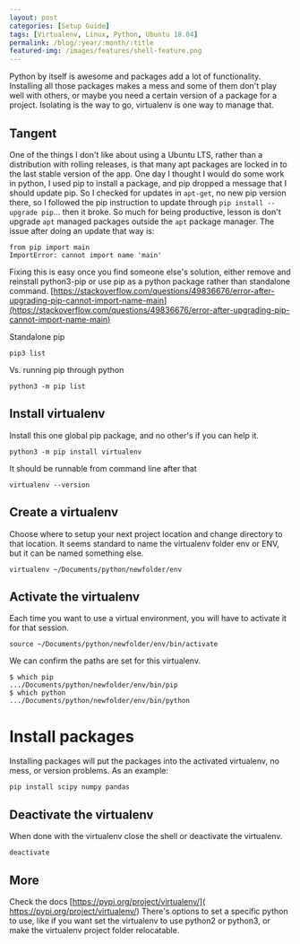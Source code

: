 ```yaml
---
layout: post
categories: [Setup Guide]
tags: [Virtualenv, Linux, Python, Ubuntu 18.04]
permalink: /blog/:year/:month/:title
featured-img: /images/features/shell-feature.png
---
```


Python by itself is awesome and packages add a lot of functionality. Installing all those packages makes a mess and some of them don't play well with others, or maybe you need a certain version of a package for a project. Isolating is the way to go, virtualenv is one way to manage that.

## Tangent
One of the things I don't like about using a Ubuntu LTS, rather than a distribution with rolling releases, is that many apt packages are locked in to the last stable version of the app. One day I thought I would do some work in python, I used pip to install a package, and pip dropped a message that I should update pip. So I checked for updates in `apt-get`, no new pip version there, so I followed the pip instruction to update through `pip install --upgrade pip`... then it broke. So much for being productive, lesson is don't upgrade `apt` managed packages outside the `apt` package manager. The issue after doing an update that way is:
```shell
from pip import main
ImportError: cannot import name 'main'
```
Fixing this is easy once you find someone else's solution, either remove and reinstall python3-pip or use pip as a python package rather than standalone command.
[https://stackoverflow.com/questions/49836676/error-after-upgrading-pip-cannot-import-name-main](https://stackoverflow.com/questions/49836676/error-after-upgrading-pip-cannot-import-name-main)

Standalone pip
```shell
pip3 list
```
Vs. running pip through python
```shell
python3 -m pip list
```


## Install virtualenv
Install this one global pip package, and no other's if you can help it.

```shell
python3 -m pip install virtualenv
```
It should be runnable from command line after that

```shell
virtualenv --version
```
## Create a virtualenv
Choose where to setup your next project location and change directory to that location. It seems standard to name the virtualenv folder env or ENV, but it can be named something else.
```shell
virtualenv ~/Documents/python/newfolder/env
```

## Activate the virtualenv
Each time you want to use a virtual environment, you will have to activate it for that session.
```shell
source ~/Documents/python/newfolder/env/bin/activate
```

We can confirm the paths are set for this virtualenv.
```shell
$ which pip
.../Documents/python/newfolder/env/bin/pip
$ which python
.../Documents/python/newfolder/env/bin/python
```
# Install packages
Installing packages will put the packages into the activated virtualenv, no mess, or version problems. As an example:
```shell
pip install scipy numpy pandas
```

## Deactivate the virtualenv
When done with the virtualenv close the shell or deactivate the virtualenv.
```shell
deactivate
```

## More
Check the docs  [https://pypi.org/project/virtualenv/]( https://pypi.org/project/virtualenv/)
There's options to set a specific python to use, like if you want set the virtualenv to use python2
or python3, or make the virtualenv project folder relocatable.
